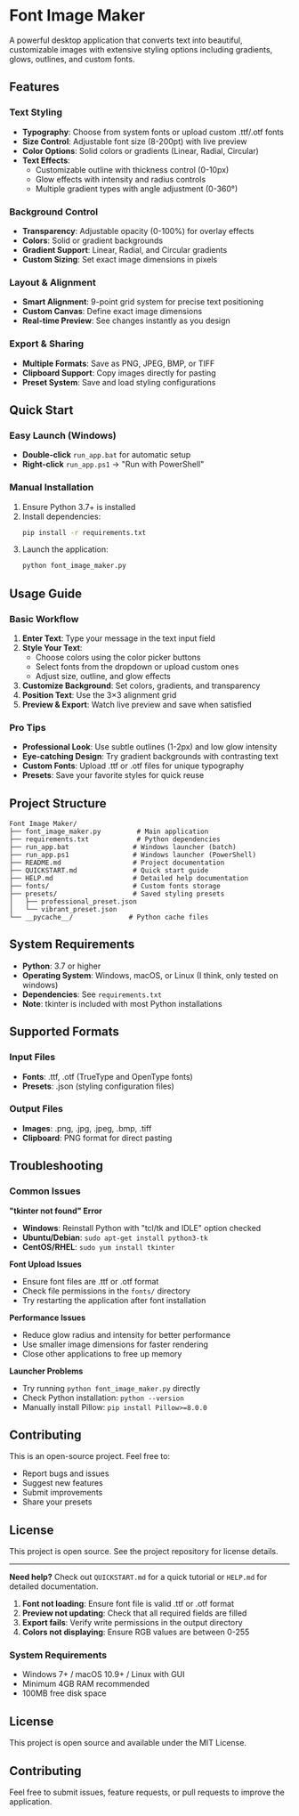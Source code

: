# Font Image Maker

A powerful desktop application that converts text into beautiful, customizable images with extensive styling options including gradients, glows, outlines, and custom fonts.

## Features

### Text Styling
- **Typography**: Choose from system fonts or upload custom .ttf/.otf fonts
- **Size Control**: Adjustable font size (8-200pt) with live preview
- **Color Options**: Solid colors or gradients (Linear, Radial, Circular)
- **Text Effects**: 
   - Customizable outline with thickness control (0-10px)
   - Glow effects with intensity and radius controls
   - Multiple gradient types with angle adjustment (0-360°)

### Background Control
- **Transparency**: Adjustable opacity (0-100%) for overlay effects
- **Colors**: Solid or gradient backgrounds
- **Gradient Support**: Linear, Radial, and Circular gradients
- **Custom Sizing**: Set exact image dimensions in pixels

### Layout & Alignment
- **Smart Alignment**: 9-point grid system for precise text positioning
- **Custom Canvas**: Define exact image dimensions
- **Real-time Preview**: See changes instantly as you design

### Export & Sharing
- **Multiple Formats**: Save as PNG, JPEG, BMP, or TIFF
- **Clipboard Support**: Copy images directly for pasting
- **Preset System**: Save and load styling configurations

## Quick Start

### Easy Launch (Windows)
- **Double-click** `run_app.bat` for automatic setup
- **Right-click** `run_app.ps1` → "Run with PowerShell"

### Manual Installation
1. Ensure Python 3.7+ is installed
2. Install dependencies:
    ```bash
    pip install -r requirements.txt
    ```
3. Launch the application:
    ```bash
    python font_image_maker.py
    ```

## Usage Guide

### Basic Workflow
1. **Enter Text**: Type your message in the text input field
2. **Style Your Text**: 
    - Choose colors using the color picker buttons
    - Select fonts from the dropdown or upload custom ones
    - Adjust size, outline, and glow effects
3. **Customize Background**: Set colors, gradients, and transparency
4. **Position Text**: Use the 3×3 alignment grid
5. **Preview & Export**: Watch live preview and save when satisfied

### Pro Tips
- **Professional Look**: Use subtle outlines (1-2px) and low glow intensity
- **Eye-catching Design**: Try gradient backgrounds with contrasting text
- **Custom Fonts**: Upload .ttf or .otf files for unique typography
- **Presets**: Save your favorite styles for quick reuse

## Project Structure

```
Font Image Maker/
├── font_image_maker.py         # Main application
├── requirements.txt            # Python dependencies
├── run_app.bat                # Windows launcher (batch)
├── run_app.ps1                # Windows launcher (PowerShell)
├── README.md                  # Project documentation
├── QUICKSTART.md              # Quick start guide
├── HELP.md                    # Detailed help documentation
├── fonts/                     # Custom fonts storage
├── presets/                   # Saved styling presets
│   ├── professional_preset.json
│   └── vibrant_preset.json
└── __pycache__/              # Python cache files
```

## System Requirements

- **Python**: 3.7 or higher
- **Operating System**: Windows, macOS, or Linux (I think, only tested on windows)
- **Dependencies**: See `requirements.txt`
- **Note**: tkinter is included with most Python installations

## Supported Formats

### Input Files
- **Fonts**: .ttf, .otf (TrueType and OpenType fonts)
- **Presets**: .json (styling configuration files)

### Output Files
- **Images**: .png, .jpg, .jpeg, .bmp, .tiff
- **Clipboard**: PNG format for direct pasting

## Troubleshooting

### Common Issues

**"tkinter not found" Error**
- **Windows**: Reinstall Python with "tcl/tk and IDLE" option checked
- **Ubuntu/Debian**: `sudo apt-get install python3-tk`
- **CentOS/RHEL**: `sudo yum install tkinter`

**Font Upload Issues**
- Ensure font files are .ttf or .otf format
- Check file permissions in the `fonts/` directory
- Try restarting the application after font installation

**Performance Issues**
- Reduce glow radius and intensity for better performance
- Use smaller image dimensions for faster rendering
- Close other applications to free up memory

**Launcher Problems**
- Try running `python font_image_maker.py` directly
- Check Python installation: `python --version`
- Manually install Pillow: `pip install Pillow>=8.0.0`

## Contributing

This is an open-source project. Feel free to:
- Report bugs and issues
- Suggest new features
- Submit improvements
- Share your presets

## License

This project is open source. See the project repository for license details.

---

**Need help?** Check out `QUICKSTART.md` for a quick tutorial or `HELP.md` for detailed documentation.

1. **Font not loading**: Ensure font file is valid .ttf or .otf format
2. **Preview not updating**: Check that all required fields are filled
3. **Export fails**: Verify write permissions in the output directory
4. **Colors not displaying**: Ensure RGB values are between 0-255

### System Requirements
- Windows 7+ / macOS 10.9+ / Linux with GUI
- Minimum 4GB RAM recommended
- 100MB free disk space

## License

This project is open source and available under the MIT License.

## Contributing

Feel free to submit issues, feature requests, or pull requests to improve the application.
